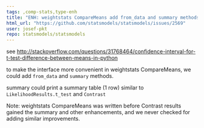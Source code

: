 ```yaml
---
tags: ,comp-stats,type-enh
title: "ENH: weightstats CompareMeans add from_data and summary methods"
html_url: "https://github.com/statsmodels/statsmodels/issues/2569"
user: josef-pkt
repo: statsmodels/statsmodels
---
```


see http://stackoverflow.com/questions/31768464/confidence-interval-for-t-test-difference-between-means-in-python

to make the interface more convenient in weightstats CompareMeans, we could add `from_data` and `summary` methods.

summary could print a summary table (1 row) similar to `LikelihoodResults.t_test` and `Contrast`

Note: weightstats CompareMeans was written before Contrast results gained the summary and other enhancements, and we never checked for adding similar improvements.
